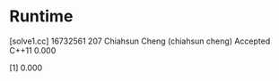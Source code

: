 # Runtime

[solve1.cc]
16732561    207 Chiahsun Cheng (chiahsun cheng)   Accepted  C++11   0.000

[1] 0.000
